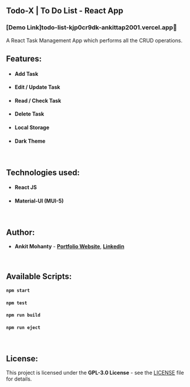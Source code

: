 ## Todo-X | To Do List - React App

### [Demo Link]todo-list-kjp0cr9dk-ankittap2001.vercel.app🔗

A React Task Management App which performs all the CRUD operations.
<br/>

## Features:

- #### **Add Task**
- #### **Edit / Update Task**
- #### **Read / Check Task**
- #### **Delete Task**
- #### **Local Storage**
- #### **Dark Theme**

<br/>

## Technologies used:

- #### **React JS**
- #### **Material-UI (MUI-5)**

<br/>

## Author:

- **Ankit Mohanty** - **[Portfolio Website](https://portfolio-kdt0y8tz0-ankittap2001.vercel.app/)**, **[Linkedin](https://www.linkedin.com/in/ankit-mohanty-3036ba209/)**

<br/>

## Available Scripts:

#### `npm start`

#### `npm test`

#### `npm run build`

#### `npm run eject`

<br/>

## License:

This project is licensed under the  **GPL-3.0 License** - see the [LICENSE](LICENSE.md) file for details.
